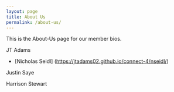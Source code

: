 ```yaml
---
layout: page
title: About Us
permalink: /about-us/
---
```


This is the About-Us page for our member bios.

JT Adams

- [Nicholas Seidl] (https://jtadams02.github.io/connect-4/nseidl/)

Justin Saye

Harrison Stewart
